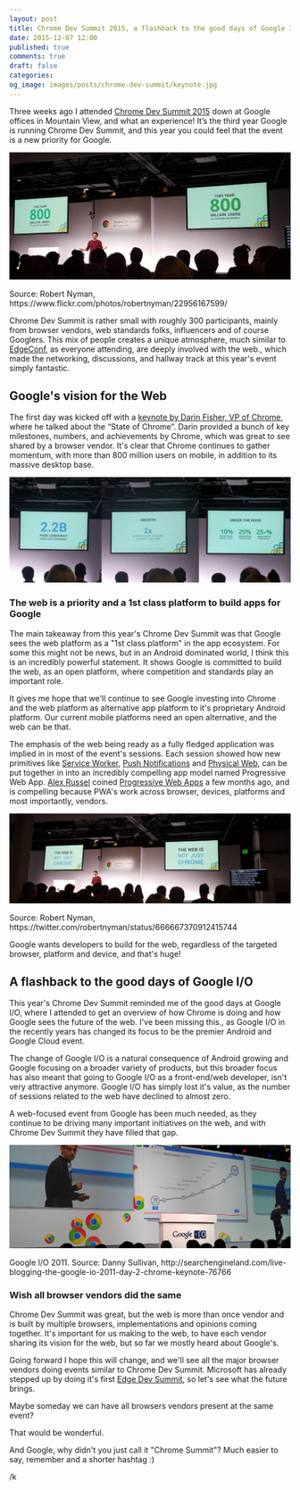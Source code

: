 ```yaml
---
layout: post
title: Chrome Dev Summit 2015, a flashback to the good days of Google I/O
date: 2015-12-07 12:00
published: true
comments: true
draft: false
categories:
og_image: images/posts/chrome-dev-summit/keynote.jpg
---
```


Three weeks ago I attended [Chrome Dev Summit 2015](https://developer.chrome.com/devsummit) down at Google offices in Mountain View, and what an experience! It’s the third year Google is running Chrome Dev Summit, and this year you could feel that the event is a new priority for Google.

<img src="/static/images/posts/chrome-dev-summit/keynote.jpg" />
<p>Source: Robert Nyman, https://www.flickr.com/photos/robertnyman/22956167599/</p>

<!--more-->

Chrome Dev Summit is rather small with roughly 300 participants, mainly from browser vendors, web standards folks, influencers and of course Googlers. This mix of people creates a unique atmosphere, much similar to [EdgeConf](https://edgeconf.com/), as everyone attending, are deeply involved with the web., which made the networking, discussions, and hallway track at this year's event simply fantastic.

## Google's vision for the Web

The first day was kicked off with a [keynote by Darin Fisher, VP of Chrome](https://www.youtube.com/watch?list=PLNYkxOF6rcICcHeQY02XLvoGL34rZFWZn&v=m2a9hlUFRhg), where he talked about the “State of Chrome”. Darin provided a bunch of key milestones, numbers, and achievements by Chrome, which was great to see shared by a browser vendor. It's clear that Chrome continues to gather momentum, with more than 800 million users on mobile, in addition to its massive desktop base.

<img src="/static/images/posts/chrome-dev-summit/keynote2.jpg" />

### The web is a priority and a 1st class platform to build apps for Google

The main takeaway from this year's Chrome Dev Summit was that Google sees the web platform as a "1st class platform" in the app ecosystem. For some this might not be news, but in an Android dominated world, I think this is an incredibly powerful statement. It shows Google is committed to build the web, as an open platform, where competition and standards play an important role.

It gives me hope that we'll continue to see Google investing into Chrome and the web platform as alternative app platform to it's proprietary Android platform. Our current mobile platforms need an open alternative, and the web can be that.

The emphasis of the web being ready as a fully fledged application was implied in in most of the event's sessions. Each session showed how new primitives like [Service Worker](http://www.html5rocks.com/en/tutorials/service-worker/introduction/), [Push Notifications](https://developers.google.com/web/updates/2015/03/push-notifications-on-the-open-web?hl=en) and [Physical Web](https://google.github.io/physical-web/), can be put together in into an incredibly compelling app model named Progressive Web App. [Alex Russel](https://twitter.com/slightlylate) coined [Progressive Web Apps](https://infrequently.org/2015/06/progressive-apps-escaping-tabs-without-losing-our-soul/) a few months ago, and is compelling because PWA's work across browser, devices, platforms and most importantly, vendors.

<img src="/static/images/posts/chrome-dev-summit/not_just_chrome.jpg" />

<p>Source: Robert Nyman, https://twitter.com/robertnyman/status/666667370912415744</p>

Google wants developers to build for the web, regardless of the targeted browser, platform and device, and that's huge!

## A flashback to the good days of Google I/O

This year's Chrome Dev Summit reminded me of the good days at Google I/O, where I attended to get an overview of how Chrome is doing and how Google sees the future of the web. I've been missing this., as Google I/O in the recently years has changed its focus to be the premier Android and Google Cloud event.

The change of Google I/O is a natural consequence of Android growing and Google focusing on a broader variety of products, but this broader focus has also meant that going to Google I/O as a front-end/web developer, isn't very attractive anymore. Google I/O has simply lost it's value, as the number of sessions related to the web have declined to almost zero.

A web-focused event from Google has been much needed, as they continue to be driving many important initiatives on the web, and with Chrome Dev Summit they have filled that gap.

<img src="/static/images/posts/chrome-dev-summit/googleio.jpg" />

<p>Google I/O 2011. Source: Danny Sullivan, http://searchengineland.com/live-blogging-the-google-io-2011-day-2-chrome-keynote-76766</p>

### Wish all browser vendors did the same

Chrome Dev Summit was great, but the web is more than once vendor and is built by multiple browsers, implementations and opinions coming together. It's important for us making to the web, to have each vendor sharing its vision for the web, but so far we mostly heard about Google's.

Going forward I hope this will change, and we'll see all the major browser vendors doing events similar to Chrome Dev Summit. Microsoft has already stepped up by doing it's first [Edge Dev Summit](https://blogs.windows.com/msedgedev/2015/04/13/2015-microsoft-edge-web-summit/), so let's see what the future brings.

Maybe someday we can have all browsers vendors present at the same event?

That would be wonderful.

And Google, why didn't you just call it "Chrome Summit"? Much easier to say, remember and a shorter hashtag :)

/k
